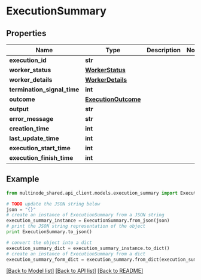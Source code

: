 # ExecutionSummary


## Properties
Name | Type | Description | Notes
------------ | ------------- | ------------- | -------------
**execution_id** | **str** |  | 
**worker_status** | [**WorkerStatus**](WorkerStatus.md) |  | 
**worker_details** | [**WorkerDetails**](WorkerDetails.md) |  | 
**termination_signal_time** | **int** |  | 
**outcome** | [**ExecutionOutcome**](ExecutionOutcome.md) |  | 
**output** | **str** |  | 
**error_message** | **str** |  | 
**creation_time** | **int** |  | 
**last_update_time** | **int** |  | 
**execution_start_time** | **int** |  | 
**execution_finish_time** | **int** |  | 

## Example

```python
from multinode_shared.api_client.models.execution_summary import ExecutionSummary

# TODO update the JSON string below
json = "{}"
# create an instance of ExecutionSummary from a JSON string
execution_summary_instance = ExecutionSummary.from_json(json)
# print the JSON string representation of the object
print ExecutionSummary.to_json()

# convert the object into a dict
execution_summary_dict = execution_summary_instance.to_dict()
# create an instance of ExecutionSummary from a dict
execution_summary_form_dict = execution_summary.from_dict(execution_summary_dict)
```
[[Back to Model list]](../README.md#documentation-for-models) [[Back to API list]](../README.md#documentation-for-api-endpoints) [[Back to README]](../README.md)


